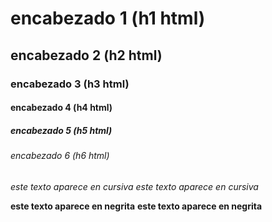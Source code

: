 # encabezado 1 (h1 html)
## encabezado 2 (h2 html)
### encabezado 3 (h3 html)
#### encabezado 4 (h4 html)
##### encabezado 5 (h5 html)
###### encabezado 6 (h6 html)

*este texto aparece en cursiva*
_este texto aparece en cursiva_

**este texto aparece en negrita**
__este texto aparece en negrita__
